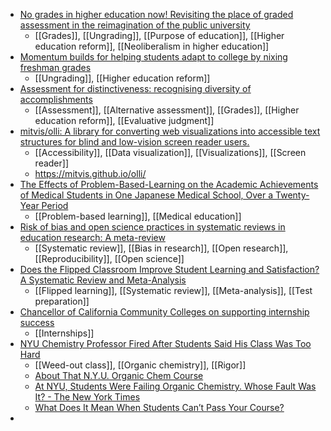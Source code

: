 - [No grades in higher education now! Revisiting the place of graded assessment in the reimagination of the public university](https://www.tandfonline.com/doi/abs/10.1080/03075079.2015.1092131?journalCode=cshe20)
	- [[Grades]], [[Ungrading]], [[Purpose of education]], [[Higher education reform]], [[Neoliberalism in higher education]]
- [Momentum builds for helping students adapt to college by nixing freshman grades](https://hechingerreport.org/momentum-builds-for-helping-students-adapt-to-college-by-nixing-freshman-grades/)
	- [[Ungrading]], [[Higher education reform]]
- [Assessment for distinctiveness: recognising diversity of accomplishments](https://www.tandfonline.com/doi/full/10.1080/03075079.2019.1689385)
	- [[Assessment]], [[Alternative assessment]], [[Grades]], [[Higher education reform]], [[Evaluative judgment]]
- [mitvis/olli: A library for converting web visualizations into accessible text structures for blind and low-vision screen reader users.](https://github.com/mitvis/olli)
	- [[Accessibility]], [[Data visualization]], [[Visualizations]], [[Screen reader]]
	- https://mitvis.github.io/olli/
- [The Effects of Problem-Based-Learning on the Academic Achievements of Medical Students in One Japanese Medical School, Over a Twenty-Year Period](https://www.sciencedirect.com/science/article/pii/S2452301116300037)
	- [[Problem-based learning]], [[Medical education]]
- [Risk of bias and open science practices in systematic reviews in education research: A meta-review](https://psyarxiv.com/5xumg/)
	- [[Systematic review]], [[Bias in research]], [[Open research]], [[Reproducibility]], [[Open science]]
- [Does the Flipped Classroom Improve Student Learning and Satisfaction? A Systematic Review and Meta-Analysis](https://journals.sagepub.com/doi/full/10.1177/2332858419870489)
	- [[Flipped learning]], [[Systematic review]], [[Meta-analysis]], [[Test preparation]]
- [Chancellor of California Community Colleges on supporting internship success](https://www.insidehighered.com/news/2022/10/04/chancellor-california-community-colleges-supporting-internship-success#.YzxaLBrJ6zs.twitter)
	- [[Internships]]
- [NYU Chemistry Professor Fired After Students Said His Class Was Too Hard](https://reason.com/2022/10/03/maitland-jones-jr-organic-chemistry-nyu-fired/)
	- [[Weed-out class]], [[Organic chemistry]], [[Rigor]]
	- [About That N.Y.U. Organic Chem Course](https://www.insidehighered.com/blogs/just-visiting/about-nyu-organic-chem-course)
	- [At NYU, Students Were Failing Organic Chemistry. Whose Fault Was It? - The New York Times](https://www.nytimes.com/2022/10/03/us/nyu-organic-chemistry-petition.html?unlocked_article_code=MYtQGtngdLng4DOg5UqbKzBlGNli-W0YweGUrKI-qYLjmPTTB-44jvCakH9NIxmmTGC7xxrcRnAdZXeCPozWWVPszorX1wBrIugqKLOKOMxIYr2B3be3hebFPzUP50ZLmb4z2-Ty7YD3zKOkq8S89t_7vUiP9oONhqrqQGNDBEE2AKImSsNJTyMcwPEVRcDN5X7vwhWv7bA0gTrjci4VJqpbVjwE-14HPKg7qkjul48xDadTfyO9hnu_HxwFfVdxCaCpZjHMSuSMNYR0buJUm3WJ-TD5skOjeToGTbkbfJouBPygn8jhnFNutGz8lCcUiG558Q405c-2IfzKik5nVFU6Fw&smid=share-url)
	- [What Does It Mean When Students Can’t Pass Your Course?](https://www.chronicle.com/article/what-does-it-mean-when-students-cant-pass-your-course)
-